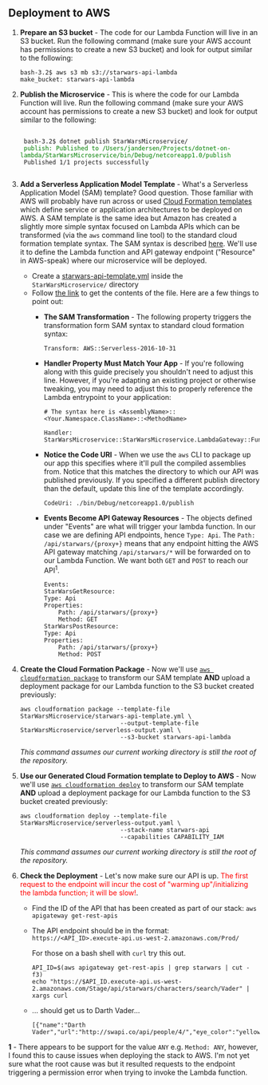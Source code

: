 ## Deployment to AWS

1. **Prepare an S3 bucket** - The code for our Lambda Function will live in an S3 bucket.  Run the following command (make sure your AWS account has permissions to create a new S3 bucket) and look for output similar to the following:
    
    ```
    bash-3.2$ aws s3 mb s3://starwars-api-lambda
    make_bucket: starwars-api-lambda
    ```
2. **Publish the Microservice** - This is where the code for our Lambda Function will live.  Run the following command (make sure your AWS account has permissions to create a new S3 bucket) and look for output similar to the following:
    <pre><code>
    bash-3.2$ dotnet publish StarWarsMicroservice/
    <span style="color:green">publish: Published to /Users/jandersen/Projects/dotnet-on-lambda/StarWarsMicroservice/bin/Debug/netcoreapp1.0/publish</span>
    Published 1/1 projects successfully
    </code></pre>
3. **Add a Serverless Application Model Template** - What's a Serverless Application Model (SAM) template?  Good question.  Those familiar with AWS will probably have run across or used [Cloud Formation templates](https://aws.amazon.com/cloudformation/aws-cloudformation-templates/) which define service or application architectures to be deployed on AWS.   A SAM template is the same idea but Amazon has created a slightly more simple syntax focused on Lambda APIs which can be transformed (via the `aws` command line tool) to the standard cloud formation template syntax. The SAM syntax is described [here](https://github.com/awslabs/serverless-application-model/blob/master/versions/2016-10-31.md).  We'll use it to define the Lambda function and API gateway endpoint ("Resource" in AWS-speak) where our microservice will be deployed.
    * Create a [starwars-api-template.yml](StarWarsMicroservice/starwars-api-template.yml) inside the `StarWarsMicroservice/` directory
    * Follow [the link](StarWarsMicroservice/starwars-api-template.yml) to get the contents of the file.  Here are a few things to point out:
        * **The SAM Transformation** - The following property triggers the transformation form SAM syntax to standard cloud formation syntax:

            ```
            Transform: AWS::Serverless-2016-10-31
            ```
        * **Handler Property Must Match Your App** - If you're following along with this guide precisely you shouldn't need to adjust this line.  However, if you're adapting an existing project or otherwise tweaking, you may need to adjust this to properly reference the Lambda entrypoint to your application:
            ```
            # The syntax here is <AssemblyName>::<Your.Namespace.ClassName>::<MethodName>
            
            Handler: StarWarsMicroservice::StarWarsMicroservice.LambdaGateway::FunctionHandlerAsync
            ```
        * **Notice the Code URI** - When we use the `aws` CLI to package up our app this specifies where it'll pull the compiled assemblies from.  Notice that this matches the directory to which our API was published previously.  If you specified a different publish directory than the default, update this line of the template accordingly.

            ```
            CodeUri: ./bin/Debug/netcoreapp1.0/publish
            ```
        * **Events Become API Gateway Resources** - The objects defined under "Events" are what will trigger your lambda function.  In our case we are defining API endpoints, hence `Type: Api`.   The `Path: /api/starwars/{proxy+}` means that any endpoint hitting the AWS API gateway matching `/api/starwars/*` will be forwarded on to our Lambda Function.   We want both `GET` and `POST` to reach our API<sup>1</sup>.  

            ```
            Events:
            StarWarsGetResource:
            Type: Api
            Properties:
                Path: /api/starwars/{proxy+}
                Method: GET
            StarWarsPostResource:
            Type: Api
            Properties:
                Path: /api/starwars/{proxy+}
                Method: POST
            ```

4. **Create the Cloud Formation Package** - Now we'll use [`aws cloudformation package`](http://docs.aws.amazon.com/cli/latest/reference/cloudformation/package.html) to transform our SAM template **AND** upload a deployment package for our Lambda function to the S3 bucket created previously:
    ```
    aws cloudformation package --template-file StarWarsMicroservice/starwars-api-template.yml \
                                --output-template-file StarWarsMicroservice/serverless-output.yaml \
                                --s3-bucket starwars-api-lambda
    ```
    *This command assumes our current working directory is still the root of the repository.*

5. **Use our Generated Cloud Formation template to Deploy to AWS** - Now we'll use [`aws cloudformation deploy`](http://docs.aws.amazon.com/cli/latest/reference/cloudformation/deploy/index.html) to transform our SAM template **AND** upload a deployment package for our Lambda function to the S3 bucket created previously:
    ```
    aws cloudformation deploy --template-file StarWarsMicroservice/serverless-output.yaml \
                                --stack-name starwars-api 
                                --capabilities CAPABILITY_IAM
    ```
    *This command assumes our current working directory is still the root of the repository.*

6. **Check the Deployment** - Let's now make sure our API is up.  <span style="color: red">The first request to the endpoint will incur the cost of "warming up"/initializing the lambda function; it will be slow!</span>.  
    * Find the ID of the API that has been created as part of our stack: `aws apigateway get-rest-apis`
    * The API endpoint should be in the format: `https://<API_ID>.execute-api.us-west-2.amazonaws.com/Prod/`
        
        For those on a bash shell with `curl` try this out.

        ```
        API_ID=$(aws apigateway get-rest-apis | grep starwars | cut -f3)
        echo "https://$API_ID.execute-api.us-west-2.amazonaws.com/Stage/api/starwars/characters/search/Vader" | xargs curl
        ```
    * ... should get us to Darth Vader...
        
        ```
        [{"name":"Darth Vader","url":"http://swapi.co/api/people/4/","eye_color":"yellow","birth_year":"41.9BBY"}]
        ```

**1** - There appears to be support for the value `ANY` e.g. `Method: ANY`, however, I found this to cause issues when deploying the stack to AWS.  I'm not yet sure what the root cause was but it resulted requests to the endpoint triggering a permission error when trying to invoke the Lambda function.
